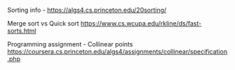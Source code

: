 Sorting info - 
https://algs4.cs.princeton.edu/20sorting/

Merge sort vs Quick sort
https://www.cs.wcupa.edu/rkline/ds/fast-sorts.html

Programming assignment - Collinear points
https://coursera.cs.princeton.edu/algs4/assignments/collinear/specification.php

